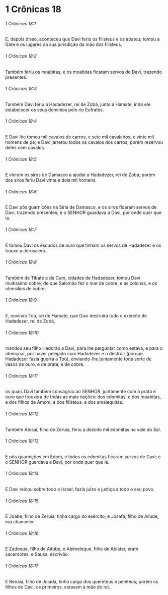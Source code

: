 # 1 Crônicas 18

###### 1 Crônicas 18:1

E, depois disso, aconteceu que Davi feriu os filisteus e os abateu; tomou a Gate e os lugares da sua jurisdição da mão dos filisteus.

###### 1 Crônicas 18:2

Também feriu os moabitas, e os moabitas ficaram servos de Davi, trazendo presentes.

###### 1 Crônicas 18:3

Também Davi feriu a Hadadezer, rei de Zobá, junto a Hamate, indo ele estabelecer os seus domínios pelo rio Eufrates.

###### 1 Crônicas 18:4

E Davi lhe tomou mil cavalos de carros, e sete mil cavaleiros, e vinte mil homens de pé; e Davi jarretou todos os cavalos dos carros, porém reservou deles cem cavalos.

###### 1 Crônicas 18:5

E vieram os siros de Damasco a ajudar a Hadadezer, rei de Zobá; porém dos siros feriu Davi vinte e dois mil homens.

###### 1 Crônicas 18:6

E Davi pôs guarnições na Síria de Damasco, e os siros ficaram servos de Davi, trazendo presentes; e o SENHOR guardava a Davi, por onde quer que ia.

###### 1 Crônicas 18:7

E tomou Davi os escudos de ouro que tinham os servos de Hadadezer e os trouxe a Jerusalém.

###### 1 Crônicas 18:8

Também de Tibate e de Cum, cidades de Hadadezer, tomou Davi muitíssimo cobre, de que Salomão fez o mar de cobre, e as colunas, e os utensílios de cobre.

###### 1 Crônicas 18:9

E, ouvindo Toú, rei de Hamate, que Davi destruíra todo o exército de Hadadezer, rei de Zobá,

###### 1 Crônicas 18:10

mandou seu filho Hadorão a Davi, para lhe perguntar como estava, e para o abençoar, por haver pelejado com Hadadezer e o destruir (porque Hadadezer fazia guerra a Toú), enviando-lhe juntamente toda sorte de vasos de ouro, e de prata, e de cobre,

###### 1 Crônicas 18:11

os quais Davi também consagrou ao SENHOR, juntamente com a prata e ouro que trouxera de todas as mais nações: dos edomitas, e dos moabitas, e dos filhos de Amom, e dos filisteus, e dos amalequitas.

###### 1 Crônicas 18:12

Também Abisai, filho de Zeruia, feriu a dezoito mil edomitas no vale do Sal.

###### 1 Crônicas 18:13

E pôs guarnições em Edom, e todos os edomitas ficaram servos de Davi; e o SENHOR guardava a Davi, por onde quer que ia.

###### 1 Crônicas 18:14

E Davi reinou sobre todo o Israel; fazia juízo e justiça a todo o seu povo.

###### 1 Crônicas 18:15

E Joabe, filho de Zeruia, tinha cargo do exército; e Josafá, filho de Ailude, era chanceler.

###### 1 Crônicas 18:16

E Zadoque, filho de Aitube, e Abimeleque, filho de Abiatar, eram sacerdotes; e Sausa, escrivão.

###### 1 Crônicas 18:17

E Benaia, filho de Joiada, tinha cargo dos quereteus e peleteus; porém os filhos de Davi, os primeiros, estavam à mão do rei.

